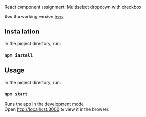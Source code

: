 React component assignment: Multiselect dropdown with checkbox 

See the working version [here](https://react-multiselect-dropdown-with-checkbox.stackblitz.io/)



## Installation

In the project directory, run:

### `npm install`

## Usage

In the project directory, run:

### `npm start`

Runs the app in the development mode.<br>
Open [http://localhost:3000](http://localhost:3000) to view it in the browser.
